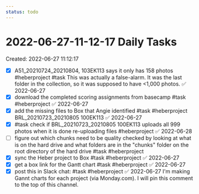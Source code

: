 ```yaml
---
status: todo
---
```

# 2022-06-27-11-12-17 Daily Tasks
Created: 2022-06-27 11:12:17

- [x] A51_20210724_20210804, 103EK113 says it only has 158 photos #heberproject #task This was actually a false-alarm. It was the last folder in the collection, so it was supposed to have <1,000 photos. ✅ 2022-06-27
- [x] download the completed scoring assignments from basecamp #task #heberproject ✅ 2022-06-27
- [x] add the missing files to Box that Angie identified #task #heberproject BRL_20210723_20210805 100EK113 ✅ 2022-06-27
- [x] #task check if BRL_20210723_20210805 100EK113 uploads all 999 photos when it is done re-uploading files #heberproject ✅ 2022-06-28
- [ ] figure out which chunks need to be quality checked by looking at what is on the hard drive and what folders are in the "chunks" folder on the root directory of the hard drive #task #heberproject 
- [x] sync the Heber project to Box #task #heberproject ✅ 2022-06-27
- [x] get a box link for the Gantt chart #task #heberproject ✅ 2022-06-27
- [x] post this in Slack chat: #task #heberproject ✅ 2022-06-27
I'm making Gannt charts for each project (via Monday.com). I will pin this comment to the top of this channel.
